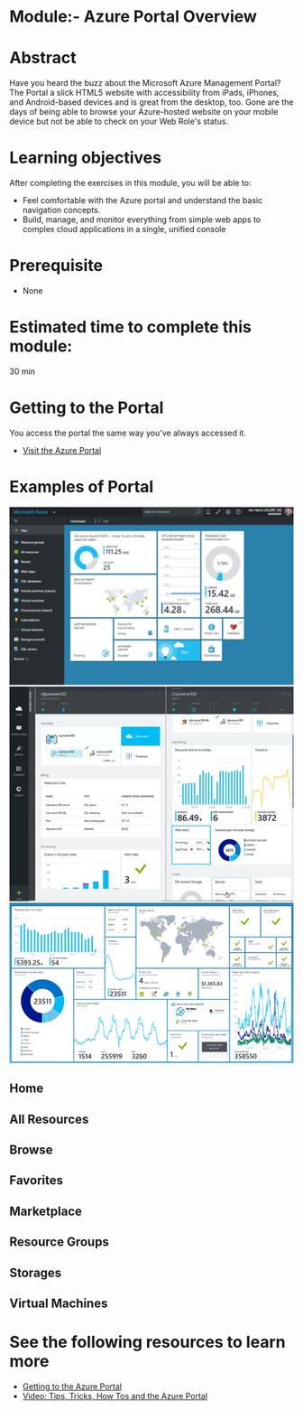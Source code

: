 # Module:- Azure Portal Overview

# Abstract

Have you heard the buzz about the Microsoft Azure Management Portal? The Portal a slick HTML5 website with accessibility from iPads, iPhones, and Android-based devices and is great from the desktop, too. Gone are the days of being able to browse your Azure-hosted website on your mobile device but not be able to check on your Web Role's status.

# Learning objectives
After completing the exercises in this module, you will be able to:
* Feel comfortable with the Azure portal and understand the basic navigation concepts.
* Build, manage, and monitor everything from simple web apps to complex cloud applications in a single, unified console

# Prerequisite 
* None

# Estimated time to complete this module:
30 min

# Getting to the Portal
You access the portal the same way you've always accessed it.
* [Visit the Azure Portal](https://portal.azure.com/)

# Examples of Portal
![Screenshot](AzurePortal-1.png)
![Screenshot](AzurePortal-2.png)
![Screenshot](AzurePortal-3.png)

## Home

## All Resources

## Browse

## Favorites

## Marketplace

## Resource Groups

## Storages

## Virtual Machines


# See the following resources to learn more
* [Getting to the Azure Portal](https://pages.github.com/)
* [Video: Tips, Tricks, How Tos and the Azure Portal](https://www.youtube.com/watch?v=DASqJEs1NiQ)
